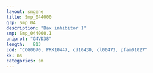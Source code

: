 ```yaml
---
layout: smgene
title: Smp_044000
grp: Smp_04
description: "Bax inhibitor 1"
smp: Smp_044000.1
uniprot: "G4VD38"
length:   813
cdd: "COG0670, PRK10447, cd10430, cl00473, pfam01027"
kk: ns
categories: sm
---
```

